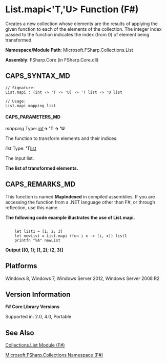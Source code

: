 # List.mapi<'T,'U> Function (F#)

Creates a new collection whose elements are the results of applying the given function to each of the elements of the collection. The integer index passed to the function indicates the index (from 0) of element being transformed.

**Namespace/Module Path**: Microsoft.FSharp.Collections.List

**Assembly**: FSharp.Core (in FSharp.Core.dll)


## CAPS_SYNTAX_MD

```
// Signature:
List.mapi : (int -> 'T -> 'U) -> 'T list -> 'U list

// Usage:
List.mapi mapping list
```

#### CAPS_PARAMETERS_MD
*mapping*
Type: [int](http://msdn.microsoft.com/en-us/library/025d5455-3622-4ea5-9573-3ecbd4ee1375)**-&gt; 'T -&gt; 'U**


The function to transform elements and their indices.


*list*
Type: **'T**[list](http://msdn.microsoft.com/en-us/library/c627b668-477b-4409-91ed-06d7f1b3e4a7)


The input list.



**The list of transformed elements.**
## CAPS_REMARKS_MD
This function is named **MapIndexed** in compiled assemblies. If you are accessing the function from a .NET language other than F#, or through reflection, use this name.

**The following code example illustrates the use of List.mapi.**
```

    let list1 = [1; 2; 3]
    let newList = List.mapi (fun i x -> (i, x)) list1
    printfn "%A" newList
```

**Output**
**[(0, 1); (1, 2); (2, 3)]**
## Platforms
Windows 8, Windows 7, Windows Server 2012, Windows Server 2008 R2


## Version Information
**F# Core Library Versions**

Supported in: 2.0, 4.0, Portable




## See Also
[Collections.List Module &#40;F&#35;&#41;](Collections.List+Module+%28F%23%29.md)

[Microsoft.FSharp.Collections Namespace &#40;F&#35;&#41;](Microsoft.FSharp.Collections+Namespace+%28F%23%29.md)

